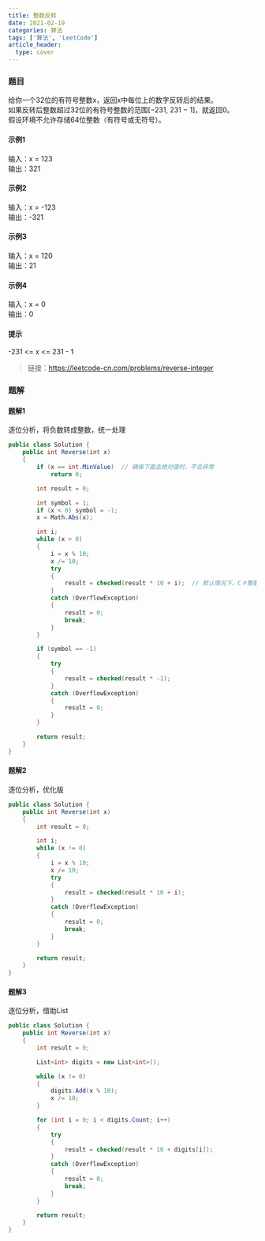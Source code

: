 ```yaml
---
title: 整数反转
date: 2021-02-19
categories: 算法
tags: ['算法', 'LeetCode']
article_header:
  type: cover
---
```


### 题目

给你一个32位的有符号整数x，返回x中每位上的数字反转后的结果。  
如果反转后整数超过32位的有符号整数的范围[−231, 231 − 1]，就返回0。  
假设环境不允许存储64位整数（有符号或无符号）。

#### 示例1

输入：x = 123  
输出：321

#### 示例2

输入：x = -123  
输出：-321

#### 示例3

输入：x = 120  
输出：21

#### 示例4

输入：x = 0  
输出：0

#### 提示

-231 <= x <= 231 - 1

> 链接：<https://leetcode-cn.com/problems/reverse-integer>

### 题解

#### 题解1

逐位分析，将负数转成整数，统一处理

```csharp
public class Solution {
    public int Reverse(int x)
    {
        if (x == int.MinValue)  // 确保下面去绝对值时，不会异常
            return 0;

        int result = 0;

        int symbol = 1;
        if (x < 0) symbol = -1;
        x = Math.Abs(x);

        int i;
        while (x > 0)
        {
            i = x % 10;
            x /= 10;
            try
            {
                result = checked(result * 10 + i);  // 默认情况下，C＃整数运算不会在溢出时引发异常，这个是为了使其引发异常
            }
            catch (OverflowException)
            {
                result = 0;
                break;
            }
        }

        if (symbol == -1)
        {
            try
            {
                result = checked(result * -1);
            }
            catch (OverflowException)
            {
                result = 0;
            }
        }

        return result;
    }
}
```

#### 题解2

逐位分析，优化版

```csharp
public class Solution {
    public int Reverse(int x)
    {
        int result = 0;

        int i;
        while (x != 0)
        {
            i = x % 10;
            x /= 10;
            try
            {
                result = checked(result * 10 + i);
            }
            catch (OverflowException)
            {
                result = 0;
                break;
            }
        }

        return result;
    }
}
```

#### 题解3

逐位分析，借助List

```csharp
public class Solution {
    public int Reverse(int x)
    {
        int result = 0;

        List<int> digits = new List<int>();

        while (x != 0)
        {
            digits.Add(x % 10);
            x /= 10;
        }

        for (int i = 0; i < digits.Count; i++)
        {
            try
            {
                result = checked(result * 10 + digits[i]);
            }
            catch (OverflowException)
            {
                result = 0;
                break;
            }
        }

        return result;
    }
}
```
